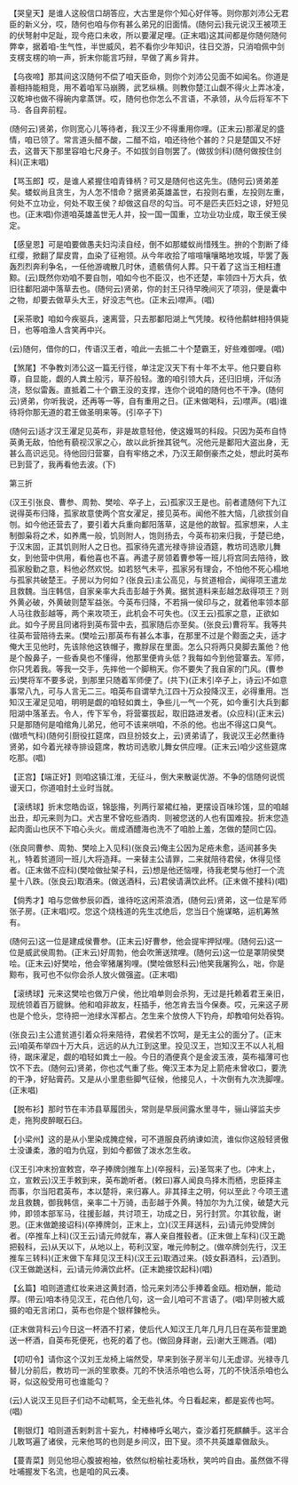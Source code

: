 <!-- { "loadSidebar": true } -->
【哭皇天】是谁人这般信口胡答应，大古里是你个知心好伴等。则你那刘沛公无君臣的新义分，哎，随何也咱与你有甚么弟兄的旧面情。(随何云)我元说汉王被项王的伏弩射中足趾，现今疮口未收，所以要濯足哩。(正末唱)这其间都是你随何随何弊幸，据着咱-生气性，半世威风，若不看你少年知识，往日交游，只消咱佩中剑支楞支楞的响一声，折末你能言巧辩，早做了离乡背井。

【乌夜啼】那其间这汉随何不偿了咱天臣命，则你个刘沛公见面不如闻名。你道是善相持能相竞，用不着咱军马崩腾，武艺纵横。则教你楚江山觑不得火上弄冰凌，汉乾坤也做不得碗内拿蒸饼。哎，随何也你怎么不言语，不承领，从今后将军不下马．各自奔前程。

(随何云)贤弟，你则宽心儿等待者，我汉王少不得重用你哩。(正末云)那濯足的盛情，咱已领了。常言道头醋不酸，二醋不焰，咱还待他个甚的？只是楚国又不好去，这普天下那里容咱七尺身子。不如拔剑自刎罢了。(做拔剑科)(随何做按住剑科)(正末唱)

【骂玉郎】哎，是谁人紧握住咱青锋柄？可又是随何也这先生。(随何云)贤弟差矣。蝼蚁尚且贪生，为人怎不惜命？据贤弟英雄盖世，右投则右重，左投则左重，何处不立功业，何处不取王侯？却做这自尽的勾当。可不是匹夫匹妇之谅，好短见也。(正末唱)你道咱英雄盖世无人并，投一国一国重，立功业功业成，取王侯王侯定。

【感皇恩】可是咱要做愚夫妇沟渎自经，倒不如那蝼蚁尚惜残生。拚的个割断了绛红缨，掀翻了犀皮胄，血染了征袍领。从今年收拾了喧喧嚷嚷略地攻城，毕罢了轰轰烈烈奔利争名，一任他游魂散几时休，遗骸倩何人葬。只干着了这当王相枉遭黥。(云)既然你劝咱不要自刎，咱如今也不臣汉，也不还楚，率领四十万大兵，依旧往鄱阳湖中落草去也。(随何云)贤弟，你的封王只待早晚间灭了项羽，便是囊中之物，却要去做草头大王，好没志气也。(正末云)噤声。(唱)

【采茶歌】咱如今疾驱兵，速离营，只去那鄱阳湖上气凭陵。权待他鹬蚌相持俱毙日，也等咱渔人含笑再中兴。

(云)随何，借你的口，传语汉王者，咱此一去抵二十个楚霸王，好些难御哩。(唱)

【煞尾】不争教刘沛公这一篇无行径，单注定汉天下有十年不太平。他只要自称尊，自显能，觑的人粪土般污，草芥般轻。激的咱引领大兵，还归旧境，汗似汤浇，怒似雷轰。直抵着二十个霸王没的支撑，连你个说咱的随何也不干净。(随何云)贤弟，你听我说，还再等一等，自有重用之日。(正末做喝科，云)噤声。(唱)谁待将你那无道的君王做圣明来等。(引卒子下)

(随何云)适才汉王濯足见英布，非是故意轻他，使这嫚骂的科段。只因为英布自恃英勇无敌，怕他有藐视汉家之心，故以此折挫其锐气。况他元是鄱阳大盗出身，无甚么高识远见。待他回归营寨，自有牢络之术，乃汉王颠倒豪杰之处，想此时英布已到营了，我再看他去波。(下)


第三折

(汉王引张良、曹参、周勃、樊哙、卒子上，云)孤家汉王是也。前者遣随何下九江说得英布归降，孤家故意使两个宫女濯足，接见英布。闻他不胜大恼，几欲拔剑自刎。如今他还营去了，要引着大兵重向鄱阳落草，这是他的故智。孤家想来，人主制御枭将之术，如养鹰一般，饥则附人，饱则扬去，今英布初来归我，于楚已绝，于汉末固，正其饥则附人之日也。孤家待先遣光禄寺排设酒筵，教坊司选歌儿舞女，到他营中供用，看他喜也不喜。再遣子房领着曹参等一班儿将宫同去陪待，致孤家殷勤之意，料他必然欢悦。如若怒气未平，孤家另有理会，不怕他不死心榻地与孤家共破楚王。子房以为何如？(张良云)主公高见，与贫道相合，闻得项王遣龙且救魏。当庄韩信，自家亲率大兵击彭越于外黄。据贫道料来彭越怎敌得项王？则外黄必破，外黄破则楚军益张。今英布归降，不若捐一侯印与之，就着他率领本部人马往救彭越等，两个来攻项王，此机会不可失也。(汉王云)孤家之意，正欲如此。如今子房且同诸将到英布营中去，孤家随后亦至矣。(张良云)曹将军。我等共往英布营陪待去来。(樊哙云)那英布有甚么本事，在那里不过是个黥面之夫，适才俺大王见他时，先该除他这铁帽子，撒脬尿在里面。怎么只将两只臭脚去薰他？他是个酘鼻子，一些香臭也不懂得，他那里便肯头低？我每如今到他营寨去。军师，你只凭着我。等我一交手，先摔他一个脚稍天。你不要失了我自家的门风。(曹参云)樊将军不要多说，到那里只随着军师便了。(共下)(正末引卒子上，诗云)不如意事常八九，可与人言无二三。咱英布自谓举九江四十万众投降汉王，必得重用。岂知汉王濯足见咱，明明是觑的咱轻如粪土，争些儿一气一个死，如今重引大兵到鄱阳湖中落革去。令人，传下军令，将营寨拔起，取旧路进发者。(众应科)(正末云)只是那随何是咱绾角儿弟兄，他可不该来哄咱，不杀的他。也出不得这口臭气。(做喷气科)(随何引厨役扛筵席，四旦扮妓女上，云)贤弟请了，我说汉王必然重待贤弟，如今着光禄寺排设筵席，教坊司选歌儿舞女供应哩。(正末云)咱少这些筵席吃那。(唱)

【正宫】【端正好】则咱这镇江淮，无征斗，倒大来散诞优游。不争的信随何说慌谩天口，你道咱封土业时当就。

【滚绣球】折末您皓齿讴，锦毖揝，列两行翠裙红袖，更摆设百味珍馐，显的咱越出丑，却元来则为口。犬古里不曾吃些酒肉．则被您送的人也有国难投。折末您造起肉面山也厌不下咱心头火。凿成酒醴海也洗不了咱脸上羞，怎做的楚同亡囚。

(张良同曹参、周勃、樊哙上入见科)(张良云)俺主公因为足疮未愈，适间甚多失礼，特着贫道同一班儿大将造拜。一来替主公请罪，二来就陪待君侯，休得见怪者。(正末做不应科)(樊哙做扯架子科，云)想是他还恼哩，待我老樊与他打一个流星十八跌。(张良云)取酒来。(做送酒科，云)君侯请满饮此杯。(正末做不接科)(唱)

【倘秀才】咱与您做参辰卯酉，谁待吃这闲茶浪洒，(随何云)贤弟，这一位是军师张子房。(正末唱)哎。您这个烧栈道的先生忒绝后，您当日个施谋略，运机筹煞有。

(随何云)这一位是建成侯曹参。(正末云)好曹参，他会提牢押狱哩。(随何云)这一位是威武侯周勃。(正末云)好周勃，他会吹箫送殡哩。(随何云)这一位是罩阴侯樊哙。(正末云)好樊哙，他会宰猪屠狗哩。(樊哙做怒科云)他笑我屠狗么，咄，你是黥布，我可也不似你会杀人放火做强盗。(正末唱)

【滚绣球】元来这樊哙也做万户侯，他比咱单则会杀狗，无过是托赖着君王亲旧，现统领着百万貔貅。他和咱非故友，枉插手，他怎肯去当今保奏。哎，元来这子房也是个伧头，您待把一池绿水浑都占。怎生来个放傍人下钓舟，却教咱何处吞钩。

(张良云)主公遣贫道引着众将来陪待，君侯若不饮呵，是无主公的面分了。(正末云)咱英布举四十万大兵，远远的从九江到这里。投见汉王，岂知汉王不以人礼相待，踞床濯足，觑的咱轻如粪土一般。今日的酒便真个是金波玉液，英布福薄可也饮不下去。(随何云)贤弟，你也忒气重了些。俺汉王本为足上箭疮未曾收口，要洗的干净，好贴膏药。又是从小里患些脚气征候，他接见人，十次倒有九次洗脚哩。(正末唱)

【脱布衫】那时节在丰沛县草履团头，常则是早辰间露水里寻牛，骊山驿监夫步走，拖狗皮醉眠石臼。

【小梁州】这的是从小里染成腌症候，可不道服良药纳谏如流，谁似你这般轻贤傲士没谦柔，激的咱为仇寇，到如今都做了泼水怎生收。

(汉王引冲末扮宣敕宫，卒子捧牌剑推车上)(卒报科，云)圣驾来了也。(冲末上，立，宣敕云)汉王手敕到来，英布跪听者。(敕曰)寡人闻良鸟择木而栖，忠臣择主而事，尔当阳君英布，本以楚将，来归寡人。非其择主之明，何以至此？今项王遣龙且救魏，御我韩信，亲率二十万骑，击彭越于外黄。特加尔为九江侯，破楚大元帅，即领本部军马，往援彭越，共讨项王，功成之日，另行封赏。尔其钦哉，谢恩。(正末做跪接诏科)(卒捧牌剑，正末上，立)(汉王拜送科，云)请元帅受牌剑者。(卒推车上科)(汉王云)请元帅就车，寡人亲自推毂者。(正末做上车科)(汉王跪把毂科，云)从天以下，从地以上，苟利汉室，唯元帅制之。(做卒牌剑先行，汉王推车三转科)(正末做下车拜见汉王科)(汉王云)取酒过来。(妓女斟酒科，云)酒到。(汉王做跪送科，云)请元帅满饮此杯。(正末跪接饮起科)(唱)

【幺篇】咱则道遣红妆来进这黄封酒，恰元来刘沛公手捧着金瓯。相劝酬，能动厚。(带云)咱本待见汉王，花白他几句，这一会儿咱可不言语了。(唱)早则被大威摄的咱无言闭口，英布也你是个银样鍊枪头。

(正末做背科云)今日这一杯酒不打紧，使后代人知汉王几年几月几日在英布营里跪送一杯酒，自英布死便死，也死的着了也。(做回身拜谢，云)谢大王赐酒。(唱)

【叨叨令】请你这个汉刘王龙椅上端然受，早来到张子房半句儿无虚谬。光禄寺几替儿分前后，教坊司一派的笙歌奏。兀的不快活杀咱也么哥，兀的不快活杀咱也么哥，似这般受用可也谁能勾？

(云)人说汉王见巨子们动不动軏骂，全无些礼体。今日看起来，都是妄传也呵。(唱)

【剔银灯】咱则道舌剌刺言十妄九，村棒棒呼幺喝六，查沙着打死麒麟手。这半合儿敢骂遍了诸侯，元来他骂的也则是乡间汉，田下叟。须不共英雄辈做敌头。

【蔓青菜】则见他坦心腹披袍袖，依然似枌榆社麦场秋，笑吟吟自由。虽然做不得吐哺握发下名流，也是咱的风云凑。

